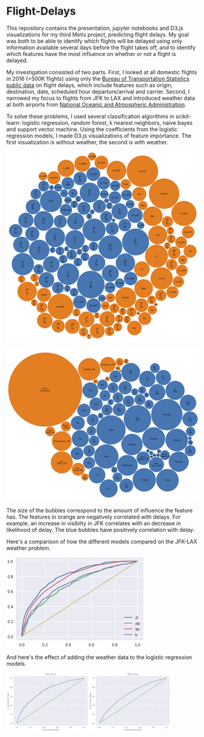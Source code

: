 # Flight-Delays

This repository contains the presentation, jupyter notebooks and D3.js visualizations for my third Metis project, predicting flight delays. My goal was both to be able to identify which flights will be delayed using only information available several days before the flight takes off, and to identify which features have the most influence on whether or not a flight is delayed. 

My investigation consisted of two parts. First, I looked at all domestic flights in 2016 (>500K flights) using only the [Bureau of Transportation Statistics public data](https://www.transtats.bts.gov/DL_SelectFields.asp?Table_ID=236) on flight delays, which include features such as origin, destination, date, scheduled hour departure/arrival and carrier. Second, I narrowed my focus to flights from JFK to LAX and introduced weather data at both airports from [National Oceanic and Atmospheric Administration](https://www.ncdc.noaa.gov/cdo-web/).

To solve these problems, I used several classification algorithms in scikit-learn: logistic regression, random forest, k nearest neighbors, naive bayes and support vector machine. Using the coefficients from the logistic regression models, I made D3.js visualizations of feature importance. The first visualization is without weather, the second is with weather.

![Feature Importance No Weather](https://github.com/michaelaaroncantrell/Flight-Delays/blob/master/images/All-Bubbles.png)

![Feature Importance Weather](https://github.com/michaelaaroncantrell/Flight-Delays/blob/master/images/Weather-Bubbles.png)

The size of the bubbles correspond to the amount of influence the feature has. The features in orange are negatively correlated with delays. For example, an increase in visibilty in JFK correlates with an decrease in likelihood of delay. The blue bubbles have positively correlation with delay.

Here's a comparison of how the different models compared on the JFK-LAX weather problem.

![Comparison-Weather](https://github.com/michaelaaroncantrell/Flight-Delays/blob/master/images/model-comparison.png)

And here's the effect of adding the weather data to the logistic regression models.

![Logistic Regression With Weather](https://github.com/michaelaaroncantrell/Flight-Delays/blob/master/images/Weather-LR-ROC.png)![Logistic Regression Without Weather](https://github.com/michaelaaroncantrell/Flight-Delays/blob/master/images/LR-ROC.png)





